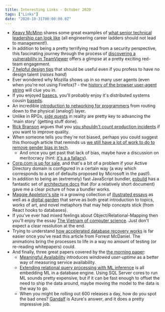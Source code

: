 ```yaml
---
title: Interesting Links - October 2020
tags: ["Links"]
date: "2020-10-31T00:00:00.0Z"
---
```


- [Keavy McMinn] shares some great examples of [what senior technical leadership can look like] (all engineering career ladders should not lead to management!).
- In addition to being a pretty terrifying read from a security perspective, this fascinating journey through the process of [discovering a vulnerability in TeamViewer] offers a glimpse at a pretty exciting red-team engagement.
- [7 helpful design tips] that should be useful even if you profess to have no design talent (_raises hand_)
- Ever wondered why Mozilla shows up in so many user agents (even when you're not using Firefox)? - the [history of the browser user-agent string] will clue you in.
- If you enjoyed [basecs], you'll probably enjoy it's distributed systems cousin [baseds].
- An incredible [introduction to networking for programmers] from routing down to the physical (analog!) layer.
- Unlike in RPGs, [side quests] in reality are pretty key to advancing the 'main story' (getting stuff done).
- [Rick Branson] argues that you [you shouldn't count production incidents] if you want to improve quality.
- When someone tells you they're not biased, perhaps you could suggest this thorough article that reminds us [we still have a lot of work to do to remove gender bias in tech].
  - And once you get past that lack of bias, maybe have a discussion on meritocracy (hint: [it's a a fallacy]).
- [Corp.com is up for sale], and that's a bit of a problem if your Active Directory domain is configured in a certain way (a way which corresponds to a set of defaults proposed by Microsoft in the past!).
- In addition to being an (extremely) fast JavaScript bundler, [esbuild] has a fantastic set of [architecture docs][esbuild architecture] that (for a relatively short document) gave me a clear picture of how a bundler works.
- [Maggie Appleton's site] is a growing collection of [illustrated essays] as well as a [digital garden] that serve as both great introduction to topics, works of art, and novel metaphors that may help concepts stick (from React hooks to databases).
- If you've ever had mixed feelings about Object/Relational-Mapping then you'll enjoy the essay [The Vietnam of computer science]. Just don't expect a clear resolution at the end.
- Trying to understand [how accelerated database recovery works] is far easier once you've read this article from Forrest McDaniel. The animations bring the processes to life in a way no amount of testing (or re-reading whitepapers) could.
- And finally, three great papers covered by the [the morning paper]:
  - [Meaningful Availability] introduces _windowed user-uptime_ as a better way of measuring service availability.
  - [Extending relational query processing with ML inference] is all embedding ML in a database engine. Using SQL Server cores to run ML sounds pretty expensive, but if it can be fast enough to offset the need to ship the data around, maybe moving the model to the data is the way to go.
  - When you might be rolling out 600 releases a day, how do you spot the bad ones? [Gandalf] is Azure's answer, and it does a pretty impressive job.

[keavy mcminn]: https://keavy.com
[what senior technical leadership can look like]: https://keavy.com/work/thriving-on-the-technical-leadership-path/
[discovering a vulnerability in teamviewer]: https://whynotsecurity.com/blog/teamviewer/
[7 helpful design tips]: https://medium.com/refactoring-ui/7-practical-tips-for-cheating-at-design-40c736799886
[history of the browser user-agent string]: https://webaim.org/blog/user-agent-string-history/
[basecs]: https://medium.com/basecs
[baseds]: https://medium.com/baseds
[introduction to networking for programmers]: https://www.destroyallsoftware.com/compendium/network-protocols?share_key=97d3ba4c24d21147
[side quests]: https://noidea.dog/blog/surviving-the-organisational-side-quest
[rick branson]: https://medium.com/@rbranson
[you shouldn't count production incidents]: https://medium.com/@rbranson/why-you-shouldnt-count-production-incidents-38616d8e6329
[we still have a lot of work to do to remove gender bias in tech]: https://medium.com/tech-diversity-files/if-you-think-women-in-tech-is-just-a-pipeline-problem-you-haven-t-been-paying-attention-cb7a2073b996
[it's a a fallacy]: https://medium.com/@cathy_67575/the-fallacy-of-meritocracy-d8260f5f0611
[corp.com is up for sale]: https://krebsonsecurity.com/2020/02/dangerous-domain-corp-com-goes-up-for-sale/
[esbuild]: https://esbuild.github.io/
[esbuild architecture]: https://github.com/evanw/esbuild/blob/master/docs/architecture.md
[maggie appleton's site]: https://maggieappleton.com/
[illustrated essays]: https://maggieappleton.com/essays
[digital garden]: https://maggieappleton.com/garden
[the vietnam of computer science]: http://blogs.tedneward.com/post/the-vietnam-of-computer-science/
[how accelerated database recovery works]: https://www.red-gate.com/simple-talk/sql/database-administration/how-does-accelerated-database-recovery-work/
[the morning paper]: https://blog.acolyer.org/
[meaningful availability]: https://blog.acolyer.org/2020/02/26/meaningful-availability/
[extending relational query processing with ml inference]: https://blog.acolyer.org/2020/02/21/extending-relational-query-processing/
[gandalf]: https://blog.acolyer.org/2020/02/28/microsoft-gandalf/
